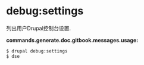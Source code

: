 # debug:settings
列出用户Drupal控制台设置.

**commands.generate.doc.gitbook.messages.usage:**
```
$ drupal debug:settings
$ dse  
```

